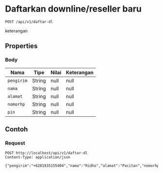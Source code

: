 # Daftarkan downline/reseller baru
```http
POST /api/v1/daftar-dl
```
keterangan
## Properties
### Body
Nama | Tipe | Nilai | Keterangan
--- | --- | --- | ---
<code>pengirim</code> | String | null | null
<code>nama</code> | String | null | null
<code>alamat</code> | String | null | null
<code>nomorhp</code> | String | null | null
<code>pin</code> | String | null | null
## Contoh
### Request
```http
POST http://localhost/api/v1/daftar-dl
Content-Type: application/json

{"pengirim":"+6281935155404","nama":"Ridho","alamat":"Pacitan","nomorhp":"087758437457","pin":"1234"}


```
